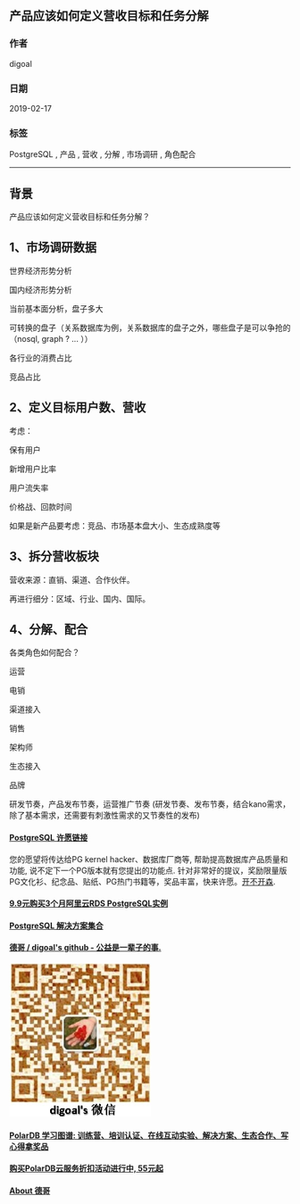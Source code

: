 ## 产品应该如何定义营收目标和任务分解           
                                    
### 作者                                    
digoal                                    
                                    
### 日期                                    
2019-02-17                                    
                                    
### 标签                                    
PostgreSQL , 产品 , 营收 , 分解 , 市场调研 , 角色配合                 
                                
----                              
                                
## 背景           
产品应该如何定义营收目标和任务分解？         
  
## 1、市场调研数据      
    
世界经济形势分析    
    
国内经济形势分析    
    
当前基本面分析，盘子多大    
    
可转换的盘子（关系数据库为例，关系数据库的盘子之外，哪些盘子是可以争抢的（nosql, graph ? ... ））    
    
各行业的消费占比    
    
竞品占比    
    
## 2、定义目标用户数、营收    
    
考虑：    
    
保有用户    
    
新增用户比率    
    
用户流失率    
    
价格战、回款时间    
    
如果是新产品要考虑：竞品、市场基本盘大小、生态成熟度等    
    
## 3、拆分营收板块    
    
营收来源：直销、渠道、合作伙伴。    
    
再进行细分：区域、行业、国内、国际。    
    
## 4、分解、配合    
各类角色如何配合？    
    
运营    
    
电销    
    
渠道接入    
    
销售    
    
架构师    
    
生态接入    
    
品牌    
    
研发节奏，产品发布节奏，运营推广节奏  (研发节奏、发布节奏，结合kano需求，除了基本需求，还需要有刺激性需求的又节奏性的发布)    
    
      
    
      
  
  
  
  
  
  
  
  
  
  
  
  
  
  
  
  
  
  
  
  
  
  
  
  
  
  
  
  
  
  
  
  
  
  
  
  
  
  
  
  
  
  
  
  
  
  
  
  
  
  
  
  
  
  
  
  
  
  
  
  
  
  
  
  
  
  
  
  
  
#### [PostgreSQL 许愿链接](https://github.com/digoal/blog/issues/76 "269ac3d1c492e938c0191101c7238216")
您的愿望将传达给PG kernel hacker、数据库厂商等, 帮助提高数据库产品质量和功能, 说不定下一个PG版本就有您提出的功能点. 针对非常好的提议，奖励限量版PG文化衫、纪念品、贴纸、PG热门书籍等，奖品丰富，快来许愿。[开不开森](https://github.com/digoal/blog/issues/76 "269ac3d1c492e938c0191101c7238216").  
  
  
#### [9.9元购买3个月阿里云RDS PostgreSQL实例](https://www.aliyun.com/database/postgresqlactivity "57258f76c37864c6e6d23383d05714ea")
  
  
#### [PostgreSQL 解决方案集合](https://yq.aliyun.com/topic/118 "40cff096e9ed7122c512b35d8561d9c8")
  
  
#### [德哥 / digoal's github - 公益是一辈子的事.](https://github.com/digoal/blog/blob/master/README.md "22709685feb7cab07d30f30387f0a9ae")
  
  
![digoal's wechat](../pic/digoal_weixin.jpg "f7ad92eeba24523fd47a6e1a0e691b59")
  
  
#### [PolarDB 学习图谱: 训练营、培训认证、在线互动实验、解决方案、生态合作、写心得拿奖品](https://www.aliyun.com/database/openpolardb/activity "8642f60e04ed0c814bf9cb9677976bd4")
  
  
#### [购买PolarDB云服务折扣活动进行中, 55元起](https://www.aliyun.com/activity/new/polardb-yunparter?userCode=bsb3t4al "e0495c413bedacabb75ff1e880be465a")
  
  
#### [About 德哥](https://github.com/digoal/blog/blob/master/me/readme.md "a37735981e7704886ffd590565582dd0")
  
